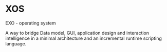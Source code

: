 # XOS

EXO - operating system

A way to bridge Data model, GUI, application design and interaction intelligence in a minimal architecture and an incremental runtime scripting language. 
